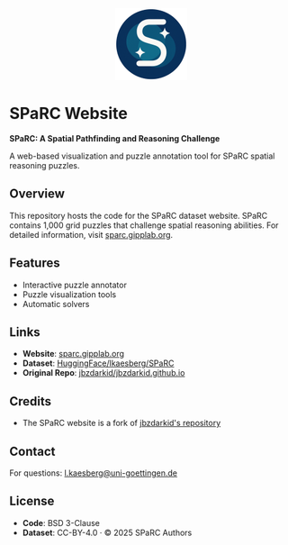 <p align="center">
  <img src="favicon/web-app-manifest-512x512.png" alt="SPaRC Logo" width="128"/>
</p>

# SPaRC Website

**SPaRC: A Spatial Pathfinding and Reasoning Challenge**

A web-based visualization and puzzle annotation tool for SPaRC spatial reasoning puzzles.

## Overview

This repository hosts the code for the SPaRC dataset website. SPaRC contains 1,000 grid puzzles that challenge spatial reasoning abilities. For detailed information, visit [sparc.gipplab.org](https://sparc.gipplab.org).

## Features

- Interactive puzzle annotator
- Puzzle visualization tools
- Automatic solvers

## Links

- **Website**: [sparc.gipplab.org](https://sparc.gipplab.org)
- **Dataset**: [HuggingFace/lkaesberg/SPaRC](https://huggingface.co/datasets/lkaesberg/SPaRC)
- **Original Repo**: [jbzdarkid/jbzdarkid.github.io](https://github.com/jbzdarkid/jbzdarkid.github.io)

## Credits

- The SPaRC website is a fork of [jbzdarkid's repository](https://github.com/jbzdarkid/jbzdarkid.github.io) 

## Contact

For questions: l.kaesberg@uni-goettingen.de

## License

- **Code**: BSD 3-Clause
- **Dataset**: CC-BY-4.0 · © 2025 SPaRC Authors 
